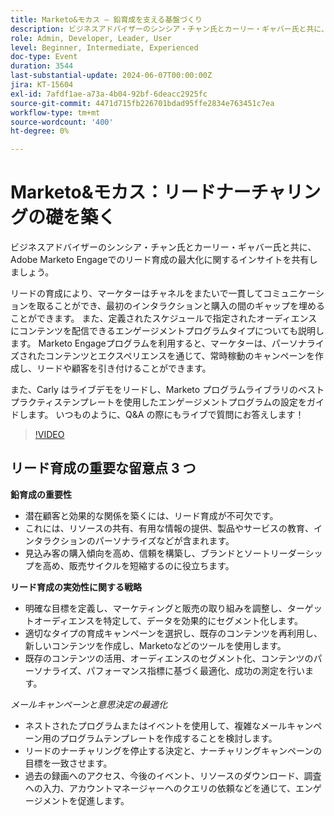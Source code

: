 ```yaml
---
title: Marketo&モカス – 鉛育成を支える基盤づくり
description: ビジネスアドバイザーのシンシア・チャン氏とカーリー・ギャバー氏と共に、Adobe Marketo Engageでのリード育成の最大化に関するインサイトを共有しましょう。 リードの育成により、マーケターはチャネルをまたいで一貫してコミュニケーションを取ることができ、最初のインタラクションと購入の間のギャップを埋めることができます。 また、定義されたスケジュールで指定されたオーディエンスにコンテンツを配信できるエンゲージメントプログラムタイプについても説明します。 Marketo Engageプログラムを利用すると、マーケターは、パーソナライズされたコンテンツとエクスペリエンスを通じて、常時稼動のキャンペーンを作成し、リードや顧客を引き付けることができます。 また、Carly はライブデモをリードし、Marketo プログラムライブラリのベストプラクティステンプレートを使用したエンゲージメントプログラムの設定をガイドします。 いつものように、Q&A の際にもライブで質問にお答えします！
role: Admin, Developer, Leader, User
level: Beginner, Intermediate, Experienced
doc-type: Event
duration: 3544
last-substantial-update: 2024-06-07T00:00:00Z
jira: KT-15604
exl-id: 7afdf1ae-a73a-4b04-92bf-6deacc2925fc
source-git-commit: 4471d715fb226701bdad95ffe2834e763451c7ea
workflow-type: tm+mt
source-wordcount: '400'
ht-degree: 0%

---
```


# Marketo&amp;モカス：リードナーチャリングの礎を築く

ビジネスアドバイザーのシンシア・チャン氏とカーリー・ギャバー氏と共に、Adobe Marketo Engageでのリード育成の最大化に関するインサイトを共有しましょう。

リードの育成により、マーケターはチャネルをまたいで一貫してコミュニケーションを取ることができ、最初のインタラクションと購入の間のギャップを埋めることができます。 また、定義されたスケジュールで指定されたオーディエンスにコンテンツを配信できるエンゲージメントプログラムタイプについても説明します。 Marketo Engageプログラムを利用すると、マーケターは、パーソナライズされたコンテンツとエクスペリエンスを通じて、常時稼動のキャンペーンを作成し、リードや顧客を引き付けることができます。

また、Carly はライブデモをリードし、Marketo プログラムライブラリのベストプラクティステンプレートを使用したエンゲージメントプログラムの設定をガイドします。 いつものように、Q&amp;A の際にもライブで質問にお答えします！

>[!VIDEO](https://video.tv.adobe.com/v/3429436/?learn=on)

## リード育成の重要な留意点 3 つ


**鉛育成の重要性**

* 潜在顧客と効果的な関係を築くには、リード育成が不可欠です。
* これには、リソースの共有、有用な情報の提供、製品やサービスの教育、インタラクションのパーソナライズなどが含まれます。
* 見込み客の購入傾向を高め、信頼を構築し、ブランドとソートリーダーシップを高め、販売サイクルを短縮するのに役立ちます。

**リード育成の実効性に関する戦略**

* 明確な目標を定義し、マーケティングと販売の取り組みを調整し、ターゲットオーディエンスを特定して、データを効果的にセグメント化します。
* 適切なタイプの育成キャンペーンを選択し、既存のコンテンツを再利用し、新しいコンテンツを作成し、Marketoなどのツールを使用します。
* 既存のコンテンツの活用、オーディエンスのセグメント化、コンテンツのパーソナライズ、パフォーマンス指標に基づく最適化、成功の測定を行います。

*メールキャンペーンと意思決定の最適化*

* ネストされたプログラムまたはイベントを使用して、複雑なメールキャンペーン用のプログラムテンプレートを作成することを検討します。
* リードのナーチャリングを停止する決定と、ナーチャリングキャンペーンの目標を一致させます。
* 過去の録画へのアクセス、今後のイベント、リソースのダウンロード、調査への入力、アカウントマネージャーへのクエリの依頼などを通じて、エンゲージメントを促進します。